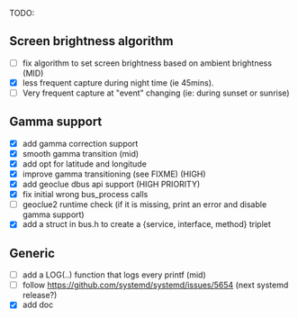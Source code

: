 TODO:

## Screen brightness algorithm
- [ ] fix algorithm to set screen brightness based on ambient brightness   (MID)
- [x] less frequent capture during night time (ie 45mins).
- [ ] Very frequent capture at "event" changing (ie: during sunset or sunrise)

## Gamma support
- [x] add gamma correction support
- [x] smooth gamma transition (mid)
- [x] add opt for latitude and longitude
- [x] improve gamma transitioning (see FIXME) (HIGH)
- [x] add geoclue dbus api support (HIGH PRIORITY)
- [x] fix initial wrong bus_process calls
- [ ] geoclue2 runtime check (if it is missing, print an error and disable gamma support)
- [x] add a struct in bus.h to create a {service, interface, method} triplet

## Generic
- [ ] add a LOG(..) function that logs every printf (mid)
- [ ] follow https://github.com/systemd/systemd/issues/5654 (next systemd release?)
- [x] add doc
